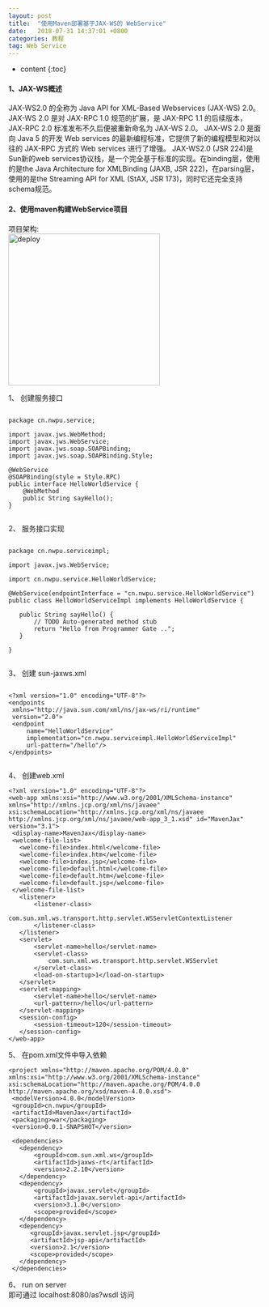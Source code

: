 ```yaml
---
layout: post
title:  "使用Maven部署基于JAX-WS的 WebService"
date:   2018-07-31 14:37:01 +0800
categories: 教程
tag: Web Service
---
```


* content
{:toc}


#### 1、JAX-WS概述

JAX-WS2.0 的全称为 Java API for XML-Based Webservices (JAX-WS) 2.0。JAX-WS 2.0 是对 JAX-RPC 1.0 规范的扩展，是 JAX-RPC 1.1 的后续版本， JAX-RPC 2.0 标准发布不久后便被重新命名为 JAX-WS 2.0。 JAX-WS 2.0 是面向 Java 5 的开发 Web services 的最新编程标准，它提供了新的编程模型和对以往的 JAX-RPC 方式的 Web services 进行了增强。 JAX-WS2.0 (JSR 224)是Sun新的web services协议栈，是一个完全基于标准的实现。在binding层，使用的是the Java Architecture for XMLBinding (JAXB, JSR 222)，在parsing层，使用的是the Streaming API for XML (StAX, JSR 173)，同时它还完全支持schema规范。

#### 2、使用maven构建WebService项目
项目架构:  
  <img src="{{ '/styles/images/2018-7-31/1.jpg' | prepend: site.baseurl }}" alt="deploy" width="300" />  
 

1、 创建服务接口  


 ```
 
package cn.nwpu.service;

import javax.jws.WebMethod;
import javax.jws.WebService;
import javax.jws.soap.SOAPBinding;
import javax.jws.soap.SOAPBinding.Style;

@WebService
@SOAPBinding(style = Style.RPC)
public interface HelloWorldService {
	 @WebMethod
     public String sayHello();
}


 ```
 2、  服务接口实现  
 
 ```
 
 package cn.nwpu.serviceimpl;

import javax.jws.WebService;

import cn.nwpu.service.HelloWorldService;

@WebService(endpointInterface = "cn.nwpu.service.HelloWorldService")
public class HelloWorldServiceImpl implements HelloWorldService {

	public String sayHello() {
		// TODO Auto-generated method stub
		return "Hello from Programmer Gate ..";
	}

}

 
 ```
 3、  创建 sun-jaxws.xml  
 
 ```
 
 <?xml version="1.0" encoding="UTF-8"?>
<endpoints
  xmlns="http://java.sun.com/xml/ns/jax-ws/ri/runtime"
  version="2.0">
  <endpoint
      name="HelloWorldService"
      implementation="cn.nwpu.serviceimpl.HelloWorldServiceImpl"
      url-pattern="/hello"/>
</endpoints>


 ```
 
 4、  创建web.xml  
 
 ```
<?xml version="1.0" encoding="UTF-8"?>
<web-app xmlns:xsi="http://www.w3.org/2001/XMLSchema-instance" xmlns="http://xmlns.jcp.org/xml/ns/javaee" xsi:schemaLocation="http://xmlns.jcp.org/xml/ns/javaee http://xmlns.jcp.org/xml/ns/javaee/web-app_3_1.xsd" id="MavenJax" version="3.1">
  <display-name>MavenJax</display-name>
  <welcome-file-list>
    <welcome-file>index.html</welcome-file>
    <welcome-file>index.htm</welcome-file>
    <welcome-file>index.jsp</welcome-file>
    <welcome-file>default.html</welcome-file>
    <welcome-file>default.htm</welcome-file>
    <welcome-file>default.jsp</welcome-file>
  </welcome-file-list>
    <listener>
        <listener-class>
                com.sun.xml.ws.transport.http.servlet.WSServletContextListener
        </listener-class>
    </listener>
    <servlet>
        <servlet-name>hello</servlet-name>
        <servlet-class>
            com.sun.xml.ws.transport.http.servlet.WSServlet
        </servlet-class>
        <load-on-startup>1</load-on-startup>
    </servlet>
    <servlet-mapping>
        <servlet-name>hello</servlet-name>
        <url-pattern>/hello</url-pattern>
    </servlet-mapping>
    <session-config>
        <session-timeout>120</session-timeout>
    </session-config>
</web-app>

 ```
 
 
 5、  在pom.xml文件中导入依赖  
 
 ```
 <project xmlns="http://maven.apache.org/POM/4.0.0" xmlns:xsi="http://www.w3.org/2001/XMLSchema-instance" xsi:schemaLocation="http://maven.apache.org/POM/4.0.0 http://maven.apache.org/xsd/maven-4.0.0.xsd">
  <modelVersion>4.0.0</modelVersion>
  <groupId>cn.nwpu</groupId>
  <artifactId>MavenJax</artifactId>
  <packaging>war</packaging>
  <version>0.0.1-SNAPSHOT</version>
  
  <dependencies>
	<dependency>
		<groupId>com.sun.xml.ws</groupId>
		<artifactId>jaxws-rt</artifactId>
		<version>2.2.10</version>
	</dependency>
  	<dependency>
	    <groupId>javax.servlet</groupId>
	    <artifactId>javax.servlet-api</artifactId>
	    <version>3.1.0</version>
	    <scope>provided</scope>
	</dependency>
	<dependency> 
	   <groupId>javax.servlet.jsp</groupId> 
	   <artifactId>jsp-api</artifactId> 
	   <version>2.1</version> 
	   <scope>provided</scope>
	</dependency>
  </dependencies>

 ```
 
 6、 run on server   
 即可通过 localhost:8080/as?wsdl 访问

 